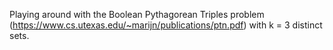 Playing around with the Boolean Pythagorean Triples problem (https://www.cs.utexas.edu/~marijn/publications/ptn.pdf) with k = 3 distinct sets.
